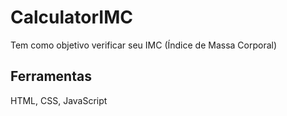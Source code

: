 # CalculatorIMC
Tem como objetivo verificar seu IMC (Índice de Massa Corporal)


## Ferramentas
HTML,  CSS, JavaScript
